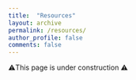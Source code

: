 ```yaml
---
title:  "Resources"
layout: archive
permalink: /resources/
author_profile: false
comments: false
---
```


⚠️This page is under construction ⚠️
